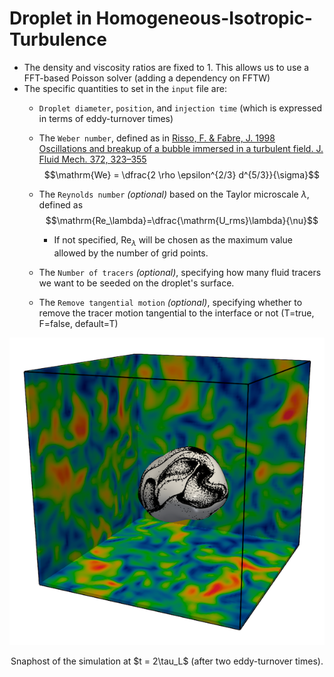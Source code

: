 # Droplet in Homogeneous-Isotropic-Turbulence

- The density and viscosity ratios are fixed to 1. This allows us to use a FFT-based Poisson solver (adding a dependency on FFTW)
- The specific quantities to set in the `input` file are:
    - `Droplet diameter`, `position`, and `injection time` (which is expressed in terms of eddy-turnover times)
    - The `Weber number`, defined as in [Risso, F. & Fabre, J. 1998 Oscillations and breakup of a bubble immersed in a turbulent field. J. Fluid Mech. 372, 323–355](https://doi.org/10.1017/S0022112098002705)
$$\mathrm{We} = \dfrac{2 \rho \epsilon^{2/3} d^{5/3}}{\sigma}$$

    - The `Reynolds number` *(optional)* based on the Taylor microscale $\lambda$, defined as
$$\mathrm{Re_\lambda}=\dfrac{\mathrm{U_rms}\lambda}{\nu}$$

        - If not specified, $\mathrm{Re}_\lambda$ will be chosen as the maximum value allowed by the number of grid points.
    - The `Number of tracers` *(optional)*, specifying how many fluid tracers we want to be seeded on the droplet's surface.
    - The `Remove tangential motion` *(optional)*, specifying whether to remove the tracer motion tangential to the interface or not (T=true, F=false, default=T)

<p align="center"><img src="./snap_t2.png"/></p>
<p align="center">Snaphost of the simulation at $t = 2\tau_L$ (after two eddy-turnover times).</p>
